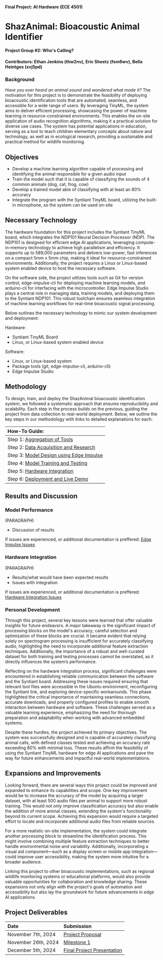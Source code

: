 #### Final Project: AI Hardware (ECE 4501)

# ShazAnimal: Bioacoustic Animal Identifier
#### Project Group #2: Who's Calling?
#### Contributors: Ethan Jenkins (thw2nv), Eric Sheetz (fsm6wv), Bella Heintges (xvj5pd)
  
### Background
*Have you ever heard an animal sound and wondered what made it?*
The motivation for this project is to demonstrate the feasibility of deploying bioacoustic identification tools that are automated, seamless, and accessible for a wide range of users. By leveraging TinyML, the system aims to deliver efficient processing, showcasing the power of machine learning in resource-constrained environments. This enables the on-site application of audio recognition algorithms, making it a practical solution for diverse use cases. The system has potential applications in education, serving as a tool to teach children elementary concepts about nature and technology, as well as in ecological research, providing a sustainable and practical method for wildlife monitoring.
  
## Objectives
- Develop a machine learning algorithm capable of processing and identifying the animal responsible for a given audio input
- Train the model such that it is capable of classifying the sounds of 4 common animals (dog, cat, frog, cow)
- Develop a trained model able of classifying with at least an 80% accuracy
- Integrate the program with the Syntiant TinyML board, utilizing the built-in microphone, so the system can be used on-site
  
## Necessary Technology
The hardware foundation for this project includes the Syntiant TinyML board, which integrates the NDP101 Neural Decision Processor (NDP). The NDP101 is designed for efficient edge AI applications, leveraging compute-in-memory technology to achieve high parallelism and efficiency. It supports up to 589,000 parameters and delivers low-power, fast inferences on a compact 5mm x 5mm chip, making it ideal for resource-constrained environments. Additionally, the project requires a Linux or Linux-based system enabled device to host the necessary software.

On the software side, the project utilizes tools such as Git for version control, edge-impulse-cli for deploying machine learning models, and arduino-cli for interfacing with the microcontroller. Edge Impulse Studio plays a central role in managing data, training models, and deploying them to the Syntiant NDP101. This robust toolchain ensures seamless integration of machine learning workflows for real-time bioacoustic signal processing.

Below outlines the necessary technology to mimic our system development and deployment:

Hardware:
- Syntiant TinyML Board
- Linux, or Linux-based system enabled device

Software:
- Linux, or Linux-based system
- Package tools (git, edge-impulse-cli, arduino-cli)
- Edge Impulse Studio

## Methodology
To design, train, and deploy the ShazAnimal bioacoustic identification system, we followed a systematic approach that ensures reproducibility and scalability. Each step in the process builds on the previous, guiding the project from data collection to real-world deployment. Below, we outline the key steps in our methodology with links to detailed explanations for each:

| How-To Guide: |
|:-------------------|
| Step 1:  [Aggregation of Tools](methods/Tools.md) |
| Step 2:  [Data Acquisition and Research](methods/Data-Acquisition.md) |
| Step 3:  [Model Design using Edge Impulse](methods/Model-Design.md) |
| Step 4:  [Model Training and Testing](methods/Training-and-Testing.md) |
| Step 5:  [Hardware Integration](methods/Integration-and-Results.md) |
| Step 6:  [Deployment and Live Demo](methods/Deployment.md) |

## Results and Discussion


### Model Performance
(PARAGRAPH)
- Discussion of results

If issues are experienced, or additional documentation is preffered: [Edge Impulse Issues](issues/Edge-Issues.md)
  
### Hardware Integration
(PARAGRAPH)
- Results/what would have been expected results
- Issues with integration

If issues are experienced, or additional documentation is preffered: [Hardware Integration Issues](issues/Integration-Issues.md)

### Personal Development
Through this project, several key lessons were learned that offer valuable insights for future endeavors. A major takeaway is the significant impact of processing blocks on the model's accuracy; careful selection and optimization of these blocks are crucial. It became evident that relying solely on spectrogram processing is insufficient for accurately classifying audio, highlighting the need to incorporate additional feature extraction techniques. Additionally, the importance of a robust and well-curated dataset for both training and testing processes cannot be overstated, as it directly influences the system’s performance.

Reflecting on the hardware integration process, significant challenges were encountered in establishing reliable communication between the software and the Syntiant board. Addressing these issues required ensuring that relevant tool files were accessible in the Ubuntu environment, reconfiguring the Syntiant link, and exploring device-specific workarounds. This phase highlighted the critical importance of maintaining seamless connections, accurate downloads, and properly configured profiles to enable smooth interaction between hardware and software. These challenges served as a valuable learning experience, emphasizing the need for thorough preparation and adaptability when working with advanced embedded systems.

Despite these hurdles, the project achieved its primary objectives. The system was successfully designed and is capable of accurately classifying animal calls, with defined classes tested and achieving an accuracy rate exceeding 80% with minimal loss. These results affirm the feasibility of using the Syntiant TinyML hardware for edge AI applications and pave the way for future enhancements and impactful real-world implementations.

## Expansions and Improvements
Looking forward, there are several ways this project could be improved and expanded to enhance its capabilities and scope. One key improvement would be to increase the accuracy of the model by acquiring a larger dataset, with at least 500 audio files per animal to support more robust training. This would not only improve classification accuracy but also enable the addition of more animal classes, extending the system's functionality beyond its current scope. Achieving this expansion would require a targeted effort to locate and incorporate additional audio files from reliable sources.

For a more realistic on-site implementation, the system could integrate another processing block to streamline the identification process. This might involve combining multiple feature extraction techniques to better handle environmental noise and variability. Additionally, incorporating a visual aid component—such as a display screen or mobile app integration—could improve user accessibility, making the system more intuitive for a broader audience.

Linking this project to other bioacoustic implementations, such as regional wildlife monitoring systems or educational platforms, would also provide valuable opportunities for collaboration and knowledge sharing. These expansions not only align with the project's goals of automation and accessibility but also lay the groundwork for future advancements in edge AI applications.

## Project Deliverables
| Date | Submission |
|:-------------------|:-------------------|
| November 7th, 2024 | [Project Proposal](Project-Proposal.md) |
| November 26th, 2024 | [Milestone 1](Milestone-1.md) |
| December 5th, 2024 |[Final Project Presentation](Final-Project-Presentation.pdf) |
